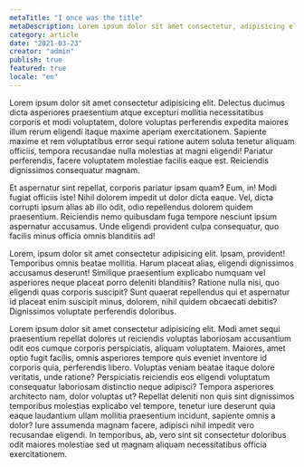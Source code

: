 ```yaml
---
metaTitle: "I once was the title"
metaDescription: Lorem ipsum dolor sit amet consectetur, adipisicing elit. Quas, cum?
category: article
date: "2021-03-23"
creator: "admin"
publish: true
featured: true
locale: "en"
---
```


Lorem ipsum dolor sit amet consectetur adipisicing elit. Delectus ducimus dicta asperiores praesentium atque excepturi mollitia necessitatibus corporis et modi voluptatem, dolore voluptas perferendis expedita maiores illum rerum eligendi itaque maxime aperiam exercitationem. Sapiente maxime et rem voluptatibus error sequi ratione autem soluta tenetur aliquam officiis, tempora recusandae nulla molestias at magni eligendi! Pariatur perferendis, facere voluptatem molestiae facilis eaque est. Reiciendis dignissimos consequatur magnam. 

Et aspernatur sint repellat, corporis pariatur ipsam quam? Eum, in! Modi fugiat officiis iste! Nihil dolorem impedit ut dolor dicta eaque. Vel, dicta corrupti ipsum alias ab illo odit, odio repellendus dolorem quidem praesentium. Reiciendis nemo quibusdam fuga tempore nesciunt ipsum aspernatur accusamus. Unde eligendi provident culpa consequatur, quo facilis minus officia omnis blanditiis ad!

Lorem, ipsum dolor sit amet consectetur adipisicing elit. Ipsam, provident! Temporibus omnis beatae mollitia. Harum placeat alias, eligendi dignissimos accusamus deserunt! Similique praesentium explicabo numquam vel asperiores neque placeat porro deleniti blanditiis? Ratione nulla nisi, quo eligendi quas corporis suscipit? Sunt quaerat repellendus qui et aspernatur id placeat enim suscipit minus, dolorem, nihil quidem obcaecati debitis? Dignissimos voluptate perferendis doloribus.

Lorem ipsum dolor sit amet consectetur adipisicing elit. Modi amet sequi praesentium repellat dolores ut reiciendis voluptas laboriosam accusantium odit eos cumque corporis perspiciatis, aliquam voluptatem. Maiores, amet optio fugit facilis, omnis asperiores tempore quis eveniet inventore id corporis quia, perferendis libero. Voluptas veniam beatae itaque dolore veritatis, unde ratione? Perspiciatis reiciendis eos eligendi voluptatum consequatur laboriosam distinctio neque adipisci? Tempora asperiores architecto nam, dolor voluptas ut? Repellat deleniti non quis sint dignissimos temporibus molestias explicabo vel tempore, tenetur iure deserunt quia eaque laudantium ullam mollitia praesentium incidunt, sapiente omnis a dolor? Iure assumenda magnam facere, adipisci nihil impedit vero recusandae eligendi. In temporibus, ab, vero sint sit consectetur doloribus odit maiores molestiae sed ut magnam aliquam necessitatibus officia exercitationem.